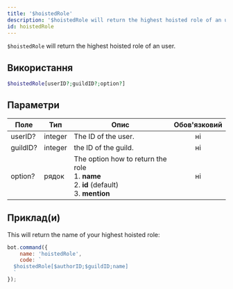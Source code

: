 ```yaml
---
title: '$hoistedRole'
description: '$hoistedRole will return the highest hoisted role of an user.'
id: hoistedRole
---
```


`$hoistedRole` will return the highest hoisted role of an user.

## Використання

```php
$hoistedRole[userID?;guildID?;option?]
```

## Параметри

| Поле     | Тип     | Опис                                                                                                                     | Обов'язковий |
| -------- | ------- | ------------------------------------------------------------------------------------------------------------------------ |:------------:|
| userID?  | integer | The ID of the user.                                                                                                      |      ні      |
| guildID? | integer | the ID of the guild.                                                                                                     |      ні      |
| option?  | рядок   | The option how to return the role <br /> 1. **name** <br /> 2. **id**  (default) <br /> 3. **mention** |      ні      |

## Приклад(и)

This will return the name of your highest hoisted role:

```javascript
bot.command({
    name: 'hoistedRole',
    code: `
  $hoistedRole[$authorID;$guildID;name]
  `
});
```
